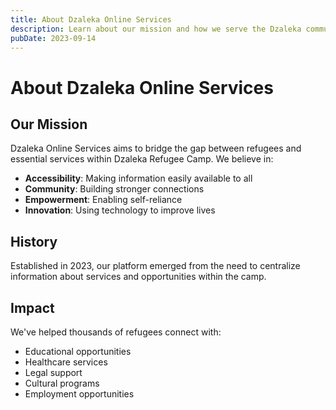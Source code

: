 ```yaml
---
title: About Dzaleka Online Services
description: Learn about our mission and how we serve the Dzaleka community
pubDate: 2023-09-14
---
```


# About Dzaleka Online Services

## Our Mission

Dzaleka Online Services aims to bridge the gap between refugees and essential services within Dzaleka Refugee Camp. We believe in:

- **Accessibility**: Making information easily available to all
- **Community**: Building stronger connections
- **Empowerment**: Enabling self-reliance
- **Innovation**: Using technology to improve lives

## History

Established in 2023, our platform emerged from the need to centralize information about services and opportunities within the camp.

## Impact

We've helped thousands of refugees connect with:
- Educational opportunities
- Healthcare services
- Legal support
- Cultural programs
- Employment opportunities